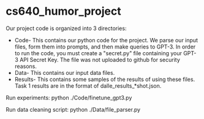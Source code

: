 # cs640_humor_project
Our project code is organized into 3 directories:
 - Code-
 This contains our python code for the project. We parse our input files, form them into prompts, and then make queries to GPT-3. In order to run the code, you must create a "secret.py" file containing your GPT-3 API Secret Key. The file was not uploaded to github for security reasons.
 - Data-
 This contains our input data files.
 - Results-
 This contains some samples of the results of using these files.
 Task 1 results are in the format of dalle_results_*shot.json.
 
Run experiments:
python ./Code/finetune_gpt3.py 

Run data cleaning script:
python ./Data/file_parser.py
 
 
 

